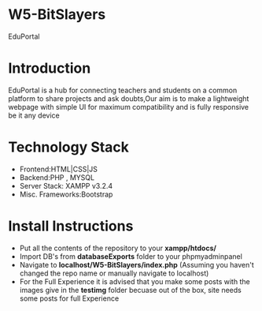 # W5-BitSlayers
EduPortal


# Introduction
EduPortal is a hub for connecting teachers and students on a common platform to share projects and ask doubts,Our aim is to make a lightweight webpage with simple UI for maximum compatibility and is fully responsive be it any device

# Technology Stack
  - Frontend:HTML|CSS|JS
  - Backend:PHP , MYSQL
  - Server Stack: XAMPP v3.2.4
  - Misc. Frameworks:Bootstrap


# Install Instructions
  - Put all the contents of the repository to your **xampp/htdocs/**
  - Import DB's from **databaseExports** folder to your phpmyadminpanel
  - Navigate to **localhost/W5-BitSlayers/index.php** (Assuming you haven't changed the repo name or manually navigate to localhost)
  - For the Full Experience it is advised that you make some posts with the images give in the **testimg** folder becuase out of the box, site needs some posts for full Experience
